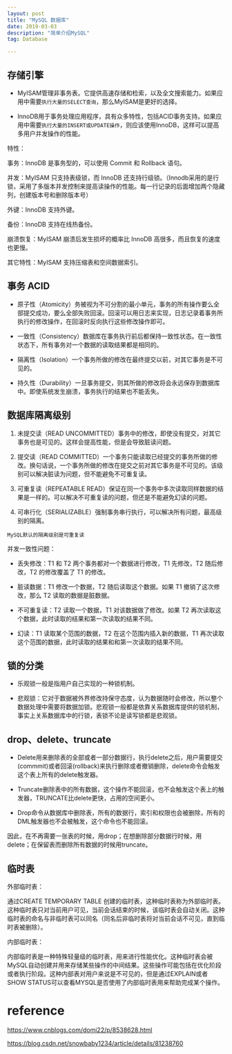 ```yaml
---
layout: post
title: "MySQL 数据库"
date: 2019-03-03
description: "简单介绍MySQL"
tag: Database

---
```


## 存储引擎

* MyISAM管理非事务表。它提供高速存储和检索，以及全文搜索能力。如果应用中需要`执行大量的SELECT查询`，那么MyISAM是更好的选择。

* InnoDB用于事务处理应用程序，具有众多特性，包括ACID事务支持。如果应用中需要`执行大量的INSERT或UPDATE操作`，则应该使用InnoDB，这样可以提高多用户并发操作的性能。


特性：

事务：InnoDB 是事务型的，可以使用 Commit 和 Rollback 语句。

并发：MyISAM 只支持表级锁，而 InnoDB 还支持行级锁。（Innodb采用的是行锁，采用了多版本并发控制来提高读操作的性能。每一行记录的后面增加两个隐藏列，创建版本号和删除版本号）

外键：InnoDB 支持外键。

备份：InnoDB 支持在线热备份。

崩溃恢复：MyISAM 崩溃后发生损坏的概率比 InnoDB 高很多，而且恢复的速度也更慢。

其它特性：MyISAM 支持压缩表和空间数据索引。


## 事务 ACID

* 原子性（Atomicity）务被视为不可分割的最小单元，事务的所有操作要么全部提交成功，要么全部失败回滚。回滚可以用日志来实现，日志记录着事务所执行的修改操作，在回滚时反向执行这些修改操作即可。

* 一致性（Consistency）数据库在事务执行前后都保持一致性状态。在一致性状态下，所有事务对一个数据的读取结果都是相同的。

* 隔离性（Isolation）一个事务所做的修改在最终提交以前，对其它事务是不可见的。

* 持久性（Durability）一旦事务提交，则其所做的修改将会永远保存到数据库中。即使系统发生崩溃，事务执行的结果也不能丢失。


## 数据库隔离级别

1. 未提交读（READ UNCOMMITTED）事务中的修改，即使没有提交，对其它事务也是可见的。这样会提高性能，但是会导致脏读问题。

2. 提交读（READ COMMITTED）一个事务只能读取已经提交的事务所做的修改。换句话说，一个事务所做的修改在提交之前对其它事务是不可见的。该级别可以解决脏读为问题，但不能避免不可重复读。

3. 可重复读（REPEATABLE READ）保证在同一个事务中多次读取同样数据的结果是一样的。可以解决不可重复读的问题，但还是不能避免幻读的问题。

4. 可串行化（SERIALIZABLE）强制事务串行执行，可以解决所有问题，最高级别的隔离。

`MySQL默认的隔离级别是可重复读`


并发一致性问题：

* 丢失修改：T1 和 T2 两个事务都对一个数据进行修改，T1 先修改，T2 随后修改，T2 的修改覆盖了 T1 的修改。

* 脏读数据：T1 修改一个数据，T2 随后读取这个数据。如果 T1 撤销了这次修改，那么 T2 读取的数据是脏数据。

* 不可重复读：T2 读取一个数据，T1 对该数据做了修改。如果 T2 再次读取这个数据，此时读取的结果和第一次读取的结果不同。

* 幻读：T1 读取某个范围的数据，T2 在这个范围内插入新的数据，T1 再次读取这个范围的数据，此时读取的结果和和第一次读取的结果不同。


## 锁的分类

* 乐观锁一般是指用户自己实现的一种锁机制。

* 悲观锁：它对于数据被外界修改持保守态度，认为数据随时会修改，所以整个数据处理中需要将数据加锁。悲观锁一般都是依靠关系数据库提供的锁机制，事实上关系数据库中的行锁，表锁不论是读写锁都是悲观锁。


## drop、delete、truncate

* Delete用来删除表的全部或者一部分数据行，执行delete之后，用户需要提交(commmit)或者回滚(rollback)来执行删除或者撤销删除，delete命令会触发这个表上所有的delete触发器。

* Truncate删除表中的所有数据，这个操作不能回滚，也不会触发这个表上的触发器，TRUNCATE比delete更快，占用的空间更小。

* Drop命令从数据库中删除表，所有的数据行，索引和权限也会被删除，所有的DML触发器也不会被触发，这个命令也不能回滚。

因此，在不再需要一张表的时候，用drop；在想删除部分数据行时候，用delete；在保留表而删除所有数据的时候用truncate。


## 临时表

外部临时表：

通过CREATE TEMPORARY TABLE 创建的临时表，这种临时表称为外部临时表。这种临时表只对当前用户可见，当前会话结束的时候，该临时表会自动关闭。这种临时表的命名与非临时表可以同名（同名后非临时表将对当前会话不可见，直到临时表被删除）。

 
内部临时表：

内部临时表是一种特殊轻量级的临时表，用来进行性能优化。这种临时表会被MySQL自动创建并用来存储某些操作的中间结果。这些操作可能包括在优化阶段或者执行阶段。这种内部表对用户来说是不可见的，但是通过EXPLAIN或者SHOW STATUS可以查看MYSQL是否使用了内部临时表用来帮助完成某个操作。



# reference

https://www.cnblogs.com/domi22/p/8538628.html

https://blog.csdn.net/snowbaby1234/article/details/81238760
